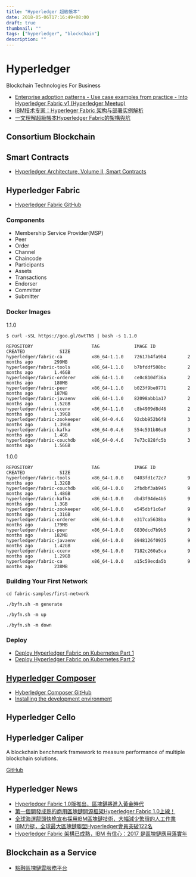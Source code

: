```yaml
---
title: "Hyperledger 超級帳本"
date: 2018-05-06T17:16:49+08:00
draft: true
thumbnail: ""
tags: ["hyperledger", "blockchain"]
description: ""
---
```


# Hyperledger

Blockchain Technologies For Business

* [Enterprise adoption patterns - Use case examples from practice - Into Hyperledger Fabric v1 (Hyperledger Meetup)](https://www.hyperledger.org/wp-content/uploads/2017/05/HL_Meetup_Blockchain_IBM__Mai_v2a-1.pdf)
* [IBM技术专家：Hyperleger Fabric 架构与部署实例解析](https://mp.weixin.qq.com/s?__biz=MzU2ODQzNzAyNQ==&mid=2247483894&idx=1&sn=2b29bc68ed51de365775c9a27846a4b4)
* [一文理解超級賬本Hyperledger Fabric的架構與坑](https://mp.weixin.qq.com/s?__biz=MzU2ODQzNzAyNQ==&mid=2247483932&idx=1&sn=8c1993bec84cb9c526da725bc6bccb39)

## Consortium Blockchain

## Smart Contracts

* [Hyperledger Architecture, Volume II, Smart Contracts](https://www.hyperledger.org/wp-content/uploads/2018/04/Hyperledger_Arch_WG_Paper_2_SmartContracts.pdf)

## Hyperledger Fabric

* [Hyperledger Fabric GitHub](https://github.com/hyperledger/fabric)

### Components

* Membership Service Provider(MSP)
* Peer
* Order
* Channel
* Chaincode
* Participants
* Assets
* Transactions
* Endorser
* Committer
* Submitter

### Docker Images

1.1.0

`$ curl -sSL https://goo.gl/6wtTN5 | bash -s 1.1.0`

```
REPOSITORY                      TAG             IMAGE ID            CREATED             SIZE
hyperledger/fabric-ca           x86_64-1.1.0    72617b4fa9b4        2 months ago        299MB
hyperledger/fabric-tools        x86_64-1.1.0    b7bfddf508bc        2 months ago        1.46GB
hyperledger/fabric-orderer      x86_64-1.1.0    ce0c810df36a        2 months ago        180MB
hyperledger/fabric-peer         x86_64-1.1.0    b023f9be0771        2 months ago        187MB
hyperledger/fabric-javaenv      x86_64-1.1.0    82098abb1a17        2 months ago        1.52GB
hyperledger/fabric-ccenv        x86_64-1.1.0    c8b4909d8d46        2 months ago        1.39GB
hyperledger/fabric-zookeeper    x86_64-0.4.6    92cbb952b6f8        3 months ago        1.39GB
hyperledger/fabric-kafka        x86_64-0.4.6    554c591b86a8        3 months ago        1.4GB
hyperledger/fabric-couchdb      x86_64-0.4.6    7e73c828fc5b        3 months ago        1.56GB
```

1.0.0

```
REPOSITORY                      TAG             IMAGE ID            CREATED             SIZE
hyperledger/fabric-tools        x86_64-1.0.0    0403fd1c72c7        9 months ago        1.32GB
hyperledger/fabric-couchdb      x86_64-1.0.0    2fbdbf3ab945        9 months ago        1.48GB
hyperledger/fabric-kafka        x86_64-1.0.0    dbd3f94de4b5        9 months ago        1.3GB
hyperledger/fabric-zookeeper    x86_64-1.0.0    e545dbf1c6af        9 months ago        1.31GB
hyperledger/fabric-orderer      x86_64-1.0.0    e317ca5638ba        9 months ago        179MB
hyperledger/fabric-peer         x86_64-1.0.0    6830dcd7b9b5        9 months ago        182MB
hyperledger/fabric-javaenv      x86_64-1.0.0    8948126f0935        9 months ago        1.42GB
hyperledger/fabric-ccenv        x86_64-1.0.0    7182c260a5ca        9 months ago        1.29GB
hyperledger/fabric-ca           x86_64-1.0.0    a15c59ecda5b        9 months ago        238MB
```

### Building Your First Network

`cd fabric-samples/first-network`

`./byfn.sh -m generate`

`./byfn.sh -m up`

`./byfn.sh -m down`

### Deploy

* [Deploy Hyperledger Fabric on Kubernetes Part 1](http://www.think-foundry.com/deploy-hyperledger-fabric-on-kubernetes-part-1/)
* [Deploy Hyperledger Fabric on Kubernetes Part 2](http://www.think-foundry.com/deploy-hyperledger-fabric-on-kubernetes-part-2/)

## [Hyperledger Composer](https://hyperledger.github.io/composer/latest/)

* [Hyberledger Composer GitHub](https://github.com/hyperledger/composer)
* [Installing the development environment](https://hyperledger.github.io/composer/latest/installing/development-tools.html)

## Hyperledger Cello

## Hyperledger Caliper

A blockchain benchmark framework to measure performance of multiple blockchain solutions.

[GitHub](https://github.com/hyperledger/caliper)

## Hyperledger News

* [Hyperledger Fabric 1.0版推出，區塊鏈將進入黃金時代](http://iknow.stpi.narl.org.tw/Post/Read.aspx?PostID=13580)
* [第一個開發成熟的商用區塊鏈開源框架Hyperledger Fabric 1.0上線！](https://www.bnext.com.tw/article/45355/hyperledger-fabric-releases-version-1-0-of-open-source-distributed-ledger)
* [全球海運龍頭快桅宣布採用IBM區塊鏈技術，大幅減少繁瑣的人工作業](https://www.bnext.com.tw/article/43486/maersk-apply-blackchain-reducing-cost)
* [IBM力挺，全球最大區塊鏈聯盟Hyperledger會員突破122名](https://www.bnext.com.tw/article/43517/blockchain-ibm-hyperledger)
* [Hyperledger Fabric 架構已成熟，IBM 有信心：2017 是區塊鏈應用落實年](http://technews.tw/2017/03/12/ibm-says-blockchain-will-imply-extensively-in-2017/)

## Blockchain as a Service

* [點融區塊鏈雲服務平台 ](https://baas.dianrong.com)
